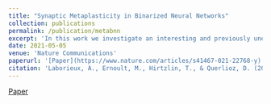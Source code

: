 ```yaml
---
title: "Synaptic Metaplasticity in Binarized Neural Networks"
collection: publications
permalink: /publication/metabnn
excerpt: 'In this work we investigate an interesting and previously unexplored link between the optimization process of binarized neural networks (BNNs) and neuroscience theories of synaptic metaplasticity. We show how to modify the training process of BNNs to mitigate forgetting and achieve continual learning.'
date: 2021-05-05
venue: 'Nature Communications'
paperurl: '[Paper](https://www.nature.com/articles/s41467-021-22768-y)'
citation: 'Laborieux, A., Ernoult, M., Hirtzlin, T., & Querlioz, D. (2021). Synaptic metaplasticity in binarized neural networks. <i>Nature communications</i>, 12(1), 1-12.'
---
```


[Paper](https://www.nature.com/articles/s41467-021-22768-y)

